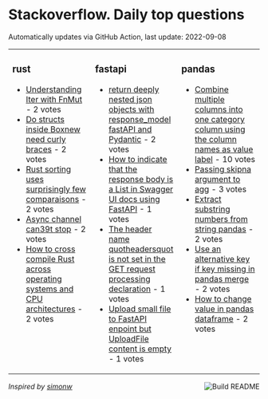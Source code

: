 # Stackoverflow. Daily top questions 

Automatically updates via GitHub Action, last update: <!-- date starts -->2022-09-08<!-- date ends -->


<table><tr><td valign="top" width="33%">

### rust
<!-- rust starts -->
* [Understanding Iter with FnMut](https://stackoverflow.com/questions/73650824/understanding-iter-with-fnmut) - 2 votes
* [Do structs inside Boxnew need curly braces](https://stackoverflow.com/questions/73629319/do-structs-inside-boxnew-need-curly-braces) - 2 votes
* [Rust sorting uses surprisingly few comparaisons](https://stackoverflow.com/questions/73632668/rust-sorting-uses-surprisingly-few-comparaisons) - 2 votes
* [Async channel can39t stop](https://stackoverflow.com/questions/73643326/async-channel-cant-stop) - 2 votes
* [How to cross compile Rust across operating systems and CPU architectures](https://stackoverflow.com/questions/73642596/how-to-cross-compile-rust-across-operating-systems-and-cpu-architectures) - 2 votes
<!-- rust ends -->
</td><td valign="top" width="34%">


### fastapi
<!-- fastapi starts -->
* [return deeply nested json objects with response_model fastAPI and Pydantic](https://stackoverflow.com/questions/73645294/return-deeply-nested-json-objects-with-response-model-fastapi-and-pydantic) - 2 votes
* [How to indicate that the response body is a List in Swagger UI docs using FastAPI](https://stackoverflow.com/questions/73649538/how-to-indicate-that-the-response-body-is-a-list-in-swagger-ui-docs-using-fastap) - 1 votes
* [The header name quotheadersquot is not set in the GET request processing declaration](https://stackoverflow.com/questions/73646337/the-header-name-headers-is-not-set-in-the-get-request-processing-declaration) - 1 votes
* [Upload small file to FastAPI enpoint but UploadFile content is empty](https://stackoverflow.com/questions/73632237/upload-small-file-to-fastapi-enpoint-but-uploadfile-content-is-empty) - 1 votes
<!-- fastapi ends -->
</td><td valign="top" width="34%">


### pandas
<!-- pandas starts -->
* [Combine multiple columns into one category column using the column names as value label](https://stackoverflow.com/questions/73635605/combine-multiple-columns-into-one-category-column-using-the-column-names-as-valu) - 10 votes
* [Passing skipna argument to agg](https://stackoverflow.com/questions/73629814/passing-skipna-argument-to-agg) - 3 votes
* [Extract substring numbers from string pandas](https://stackoverflow.com/questions/73631130/extract-substring-numbers-from-string-pandas) - 2 votes
* [Use an alternative key if key missing in pandas merge](https://stackoverflow.com/questions/73648129/use-an-alternative-key-if-key-missing-in-pandas-merge) - 2 votes
* [How to change value in pandas dataframe](https://stackoverflow.com/questions/73649922/how-to-change-value-in-pandas-dataframe) - 2 votes
<!-- pandas ends -->
</td></tr></table>

<a href="https://github.com/hp0404/hp0404/actions"><img src="https://github.com/hp0404/hp0404/workflows/Build%20README/badge.svg" align="right" alt="Build README"></a> <p>*Inspired by  [simonw](https://github.com/simonw/simonw)*</p>
